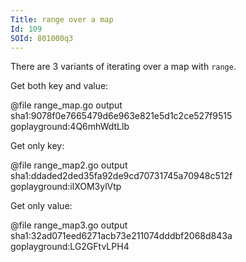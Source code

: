 ```yaml
---
Title: range over a map
Id: 109
SOId: 801000q3
---
```


There are 3 variants of iterating over a map with `range`.

Get both key and value:

@file range_map.go output sha1:9078f0e7665479d6e963e821e5d1c2ce527f9515 goplayground:4Q6mhWdtLlb

Get only key:

@file range_map2.go output sha1:ddaded2ded35fa92de9cd70731745a70948c512f goplayground:ilXOM3ylVtp

Get only value:

@file range_map3.go output sha1:32ad071eed6271acb73e211074dddbf2068d843a goplayground:LG2GFtvLPH4
